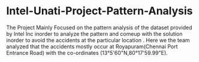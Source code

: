 # Intel-Unati-Project-Pattern-Analysis
The Project Mainly Focused on the pattern analysis of the dataset provided by Intel Inc inorder to analyze the pattern and comeup with the solution inorder to avoid the accidents at the particular location . 
Here we the team analyzed that the accidents mostly occur at Royapuram(Chennai Port Entrance Road) with the co-ordinates (13°5'60"N,80°17'59.99"E).
